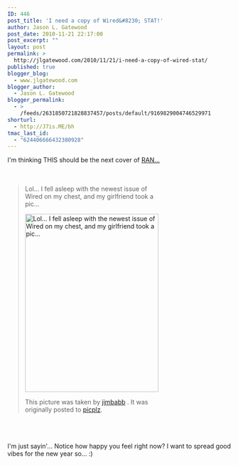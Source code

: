 ```yaml
---
ID: 446
post_title: 'I need a copy of Wired&#8230; STAT!'
author: Jason L. Gatewood
post_date: 2010-11-21 22:17:00
post_excerpt: ""
layout: post
permalink: >
  http://jlgatewood.com/2010/11/21/i-need-a-copy-of-wired-stat/
published: true
blogger_blog:
  - www.jlgatewood.com
blogger_author:
  - Jason L. Gatewood
blogger_permalink:
  - >
    /feeds/2631850721828837457/posts/default/9169829004746529971
shorturl:
  - http://J7is.ME/bh
tmac_last_id:
  - "624406666432380928"
---
```

I'm thinking THIS should be the next cover of <a href="http://www.ranmagazine.com">RAN...</a><br /><br /><br /><blockquote><div style="width:300;"><p>Lol... I fell asleep with the newest issue of Wired on my chest, and my girlfriend took a pic...</p><p><a href="http://picplz.com/user/jimbabb/pic/tktt/" title="Lol... I fell asleep with the newest issue of Wired on my chest, and my girlfriend took a pic... at picplz"><img src="http://picplz.com/zXhW/thumb/400" width="300" height="400" alt="Lol... I fell asleep with the newest issue of Wired on my chest, and my girlfriend took a pic..." /></a></p><p>This picture was taken by <a href="http://picplz.com/user/jimbabb/" title="pictures taken by jimbabb at picplz">jimbabb</a> . It was originally posted to <a href="http://picplz.com" title="a picplz picture">picplz</a>.</p></div></blockquote><br /><br /><br />I'm just sayin'... Notice how happy you feel right now?  I want to spread good vibes for the new year so...  :)
